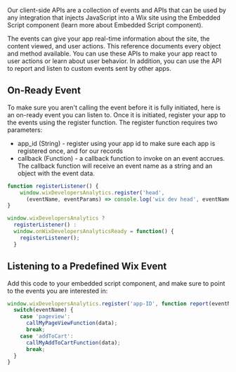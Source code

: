 Our client-side APIs are a collection of events and APIs that can be used by any integration that injects JavaScript into a Wix site using the Embedded Script component (learn more about Embedded Script component).

The events can give your app real-time information about the site, the content viewed, and user actions.
This reference documents every object and method available. You can use these APIs to make your app react to user actions or learn about user behavior. In addition, you can use the API to report and listen to custom events sent by other apps.


## On-Ready Event
To make sure you aren't calling the event before it is fully initiated, here is an on-ready event you can listen to.
Once it is initiated, register your app to the events using the register function. The register function requires two parameters:
* app_id (String) - register using your app id to make sure each app is registered once, and for our records
* callback (Function) - a callback function to invoke on an event accrues. The callback function will receive an event name as a string and an object with the event data.
```JavaScript
function registerListener() {
    window.wixDevelopersAnalytics.register('head', 
      (eventName, eventParams) => console.log('wix dev head', eventName, eventParams));
}

window.wixDevelopersAnalytics ?
  registerListener() :
  window.onWixDevelopersAnalyticsReady = function() {
    registerListener();
  }
```

## Listening to a Predefined Wix Event

Add this code to your embedded script component, and make sure to point to the events you are interested in:

```JavaScript
window.wixDevelopersAnalytics.register('app-ID', function report(eventName, data) { 
  switch(eventName) { 
    case 'pageview':
      callMyPageViewFunction(data); 
      break; 
    case 'addToCart':
      callMyAddToCartFunction(data); 
      break;
  }
}
```
